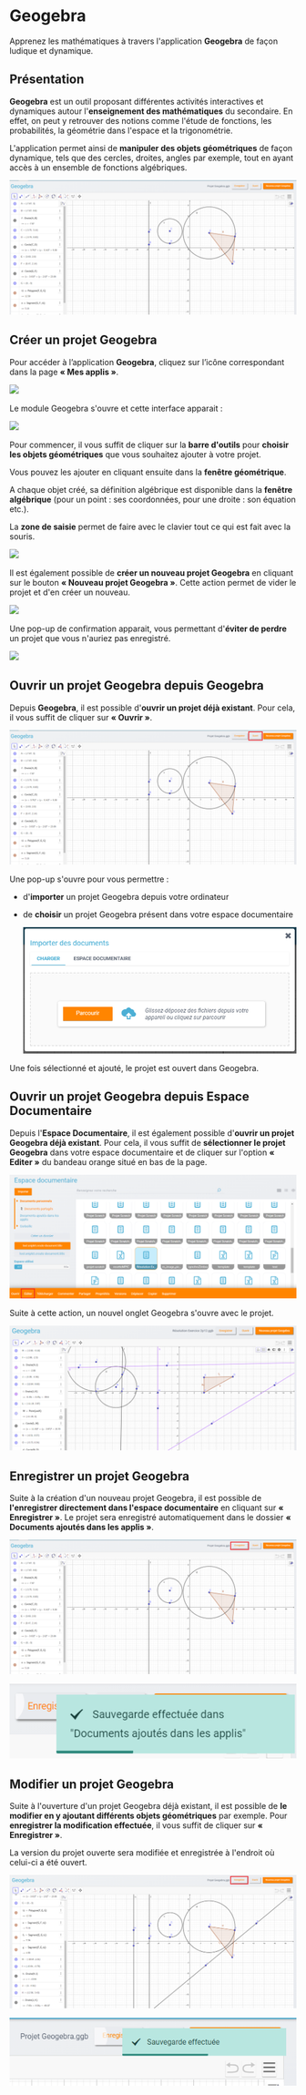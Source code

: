 # Geogebra

Apprenez les mathématiques à travers l'application **Geogebra** de façon ludique et dynamique.


## Présentation

**Geogebra** est un outil proposant différentes activités interactives et dynamiques autour l'**enseignement des mathématiques** du secondaire. En effet, on peut y retrouver des notions comme l'étude de fonctions, les probabilités, la géométrie dans l'espace et la trigonométrie.

L'application permet ainsi de **manipuler des objets géométriques** de façon dynamique, tels que des cercles, droites, angles par exemple, tout en ayant accès à un ensemble de fonctions algébriques.

![](<.gitbook/assets/01-presentation-1-geogebra.png>)

## Créer un projet Geogebra

Pour accéder à l’application **Geogebra**, cliquez sur l’icône correspondant dans la page **« Mes applis »**.

![](<.gitbook/assets/02-créer-un-projet-geogebra-1.png>)

Le module Geogebra s'ouvre et cette interface apparait :

![](<.gitbook/assets/02-créer-un-projet-geogebra-2.png>)

Pour commencer, il vous suffit de cliquer sur la **barre d'outils** pour **choisir les objets géométriques** que vous souhaitez ajouter à votre projet.

Vous pouvez les ajouter en cliquant ensuite dans la **fenêtre géométrique**.

A chaque objet créé, sa définition algébrique est disponible dans la **fenêtre algébrique** (pour un point : ses coordonnées, pour une droite : son équation etc.).

La **zone de saisie** permet de faire avec le clavier tout ce qui est fait avec la souris.

![](<.gitbook/assets/02-créer-un-projet-geogebra-3.png>)

Il est également possible de **créer un nouveau projet Geogebra** en cliquant sur le bouton **« Nouveau projet Geogebra »**. Cette action permet de vider le projet et d'en créer un nouveau.

![](<.gitbook/assets/02-créer-un-projet-geogebra-4.png>)

Une pop-up de confirmation apparait, vous permettant d'**éviter de perdre** un projet que vous n'auriez pas enregistré.

![](<.gitbook/assets/02-créer-un-projet-geogebra-5.png>)

## Ouvrir un projet Geogebra depuis Geogebra

Depuis **Geogebra**, il est possible d'**ouvrir un projet déjà existant**. Pour cela, il vous suffit de cliquer sur **« Ouvrir »**.

![](<.gitbook/assets/03-ouvrir-un-projet-geogebra-depuis-geogebra-1.png>)

Une pop-up s'ouvre pour vous permettre :
* d'**importer** un projet Geogebra depuis votre ordinateur

* de **choisir** un projet Geogebra présent dans votre espace documentaire

    ![](<.gitbook/assets/03-ouvrir-un-projet-geogebra-depuis-geogebra-2.png>)

Une fois sélectionné et ajouté, le projet est ouvert dans Geogebra.

## Ouvrir un projet Geogebra depuis Espace Documentaire

Depuis l'**Espace Documentaire**, il est également possible d'**ouvrir un projet Geogebra déjà existant**. Pour cela, il vous suffit de **sélectionner le projet Geogebra** dans votre espace documentaire et de cliquer sur l'option **« Editer »** du bandeau orange situé en bas de la page.

![](<.gitbook/assets/04-ouvrir-un-projet-geogebra-depuis-espace-documentaire-1.png>)

Suite à cette action, un nouvel onglet Geogebra s'ouvre avec le projet.

![](<.gitbook/assets/04-ouvrir-un-projet-geogebra-depuis-espace-documentaire-2.png>)

## Enregistrer un projet Geogebra

Suite à la création d'un nouveau projet Geogebra, il est possible de **l'enregistrer directement dans l'espace documentaire** en cliquant sur **« Enregistrer »**. Le projet sera enregistré automatiquement dans le dossier **« Documents ajoutés dans les applis »**.

![](<.gitbook/assets/05-enregistrer-un-projet-geogebra-1.png>)

![](<.gitbook/assets/05-enregistrer-un-projet-geogebra-2.png>)

## Modifier un projet Geogebra

Suite à l'ouverture d'un projet Geogebra déjà existant, il est possible de **le modifier en y ajoutant différents objets géométriques** par exemple. Pour **enregistrer la modification effectuée**, il vous suffit de cliquer sur **« Enregistrer »**.

La version du projet ouverte sera modifiée et enregistrée à l'endroit où celui-ci a été ouvert.

![](<.gitbook/assets/06-modifier-un-projet-geogebra-1.png>)

![](<.gitbook/assets/06-modifier-un-projet-geogebra-2.png>)
